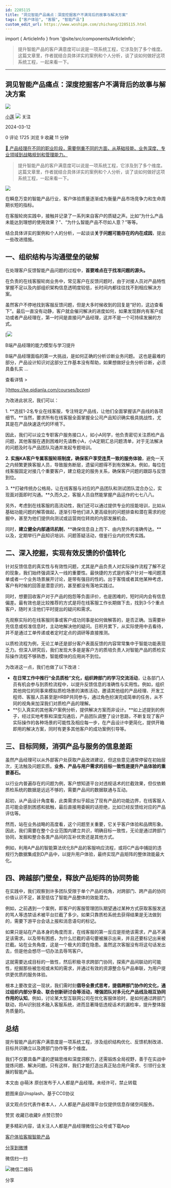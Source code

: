 ```yaml
---
id: 2285115
title: "洞见智能产品痛点：深度挖掘客户不满背后的故事与解决方案"
tags: ["客户体验", "客服", "智能产品"]
custom_edit_url: https://www.woshipm.com/zhichang/2285115.html
---
```

import { ArticleInfo } from '@site/src/components/ArticleInfo';

<ArticleInfo
    author="小莲"
    authorLink="https://www.woshipm.com/u/775590"
    published="2024-03-12"
    views={1725}
    comments={0}
    collects={9}
/>

> 提升智能产品的客户满意度可以说是一项系统工程，它涉及到了多个维度。这篇文章里，作者就结合具体详实的案例和个人分析，谈了谈如何做好这项系统工程，一起来看一下。

---

## 洞见智能产品痛点：深度挖掘客户不满背后的故事与解决方案

[![](https://static.woshipm.com/pmapp_avatar_20230715054252_9870.jpeg?imageView2/1/w/72/h/72/q/100)](https://www.woshipm.com/u/775590)

[小莲](https://www.woshipm.com/u/775590) ![](https://static.woshipm.com/tag/1101_1@2x.png) 关注

2024-03-12

0 评论 1725 浏览 9 收藏 11 分钟

[🔗 产品经理在不同的职业阶段，需要侧重不同的方面，从基础技能、业务深度、专业领域到战略规划和管理能力。](https://ke.qidianla.com/courses/90pm)

> 提升智能产品的客户满意度可以说是一项系统工程，它涉及到了多个维度。这篇文章里，作者就结合具体详实的案例和个人分析，谈了谈如何做好这项系统工程，一起来看一下。

![](https://image.woshipm.com/2023/04/14/76d86fe2-da9e-11ed-9b82-00163e0b5ff3.png)

在瞬息万变的智能产品行业，客户体验质量逐渐成为衡量产品市场竞争力和生命周期长短的指标。

在客服轮岗实践中，接触并记录了一系列来自客户的质疑之声。比如“为什么产品未能达到理想的使用效果？”、“为什么智能产品不尽如人意？”等等。

结合具体详实的案例和个人的分析，一起谈谈**关于问题可能存在的内在成因**，提出一些改进措施。

## 一、组织结构与沟通壁垒的破解

在处理客户反馈智能产品问题的过程中，**首要难点在于找准问题的源头。**

在负责的在线客服轮岗业务中，常见客户在反馈问题时，由于对接人员对产品特性掌握不足以及内部组织架构信息透明度较低，长时间内都往往找不到相应解决方案。

虽然客户不停地找到客服反馈问题，但是大多时候收到的回复是“好的，这边查看下”。最后一直没有动静，客户就会催问解决的进度如何，如果发现群内有客户成功或者产品经理在，第一时间是直接问产品经理，这并不是一个可持续发展的方式。

[![](https://image.woshipm.com/2023/08/02/1554eea8-30e3-11ee-88e7-00163e0b5ff3.png)

B端产品经理的能力模型与学习提升

B端产品经理面临的第一大挑战，是如何正确的分析诊断业务问题。 这也是最难的部分，产品设计知识对这部分工作基本没有帮助，如果想做好业务分析诊断，必须具备扎实 ...

查看详情 >

](https://ke.qidianla.com/courses/bcpm)

为改进此状况，我们可以：

1\. **选拔1-2名专业在线客服，专注特定产品线，让他们全面掌握该产品线的各项细节。**当然，要求所有在线客服全面掌握全公司产品知识确实极具挑战性，尤其是在产品快速迭代的环境下。

因此，我们可以设立专职客户服务接口人，如小A同学，他负责密切关注质检产品问题，其他客服在遇到困难时先请教小A，小A定期汇总问题清单，对于无法解决的问题及时与产品团队沟通并发起专题培训。

**2\. 实施KA客户专属客服轮班制度，确保客户享受连贯一致的服务体验**，避免一天之内频繁更换客服人员，导致服务断层，遗留问题得不到有效解决。例如，每位在线客服固定对接几个重要客户，建立稳定的服务关系，确保客户问题的跟踪与反馈到位。

3\. **打破传统办公格局，让在线客服与对应的产品团队和测试团队混合办公，实现面对面即时沟通。**久而久之，客服人员自然能掌握产品运作的七七八八。

另外，考虑到在线客服的高流动性，我们还可以通过提供专业的技能培训，比如从基础功能问题的解答做起，逐渐引导他们进入更高级别的问题排查和潜在需求的挖掘中，甚至为他们提供向测试或运营岗位转岗的内部发展机会。

同时，**建立健全内部通讯机制**，**确保信息自上而下、由内至外的准确传达。**以及，定期举行产品知识培训、问题答疑活动，借鉴行业内的优秀实践。

## 二、深入挖掘，实现有效反馈的价值转化

针对反馈信息的真实性与有效性问题，尤其是产品负责人对实际操作流程了解不足的现象，我们始终强调深入一线的重要性。最快捷的方式是约客户针对一堆问题清单或者一个业务场景展开讨论，是带有强目的性的。出于客情或者其他某种考虑，客户有时候的回答是潜意识的，甚至都没有落地实践过。

同时，想要回收客户对于产品的抱怨等负面评价，也是困难的，短时间内会有信息偏差。最有效也是比较推荐的方式是将在线客服工作长期做下去，找到3-5个重点客户，随时关注他们平时提出的疑问和需求。

先观察实际的在线客服同事或客户成功同事是如何做解答的，是否正确。当需要补充信息或校准信息时，主动地解决他的疑问。日积月累下，从实际使用中去看待，并不是通过工单传递或者定时定点的调研等直接推测。

以质检流程为例，无论工单还是部分客户表面反馈的内容常常集中于智能功能表现乏力。但深入研究后，我们发现大多是是客户方的质培负责人对智能产品的质检实际操作流程不够熟悉，智能模块的应用尚不到位。

为改进这一点，我们也做了以下改进：

*   **在日常工作中推行“全员质检”文化，组织跨部门的学习交流活动**，让各部门人员有机会参与到质检流程中，以提升反馈信息的准确性与实用性。例如，组织其他岗位的同事来模拟质检场景的演练活动，邀请其他组的产品经理、开发工程师、客服人员甚至是HRBP共同参与，通过角色扮演完成简单的任务，从不同的视角来加深我们对质检产品的理解。
*   **引入真实的其他客户案例分析，提供解决方案而非设计。**如上述提到的例子，经过实地考察和深度沟通后，产品团队调整了设计思路，不断复现了客户实际操作的各种场景的可能性及相应每一步，在产品设计中更简化，提供开箱即用的解决方案，同时有更多其他客户的成功案例引导等。

## 三、目标同频，消弭产品与服务的信息差距

虽然产品经理可以从外部客户处获取产品改进建议，但这些意见通常停留在初始层次，无法触及问题实质。**业务、产品与用户需求的目标一致性是提升产品体验的重要基石。**

以行业内普遍存在的问题为例，客户想知道平台对违规话术的拦截效果，但仅依赖质检系统的数据是远远不够的，需要产品间的数据联通与互动。

起初，从产品设计角度看，此类需求似乎超出了现有产品的功能边界，在线客服人员可能会感到困惑和抵触，最后直接用委婉的话拒绝，比如已经反馈给对应的产品评估等。

然而，站在业务战略的高度看，这个问题至关重要，它关乎客户体验和品牌形象。因此，我们需要在整个企业范围内建立共识，明确目标一致性，无论是通过跨部门协同，发掘和整合各类产品间的互补优势还是其他方式。

例如，利用A产品的智能算法优化B产品的客服响应流程，或将C产品中捕捉的违规行为数据集成到D产品中，以提升用户体验，最终实现产品矩阵的整体效能最大化。

## 四、跨越部门壁垒，释放产品矩阵的协同势能

在实践中，我们观察到许多团队受限于单个产品的视角，对跨部门、跨产品的协同价值认识不足，甚至低估了智能产品整体的效能潜力。

例如，之前遇到一个案例，即客户的客服管理团队期望通过某种方式获取客服发送的骂人等违禁话术被平台拦截了多少。如果只靠质检系统去获得结果是无法做到的，需要下游平台会话上报和消息语句的标记。

如果只是站在产品本身的角度而言，在线客服的第一反应是拒绝该需求，产品不满足该需求。以及带有困惑，为什么拦截的语句要被展示出来，并且还要标记出来被拦截。站在业务角度，这是一个极大的潜在隐患。虽然这次客服没有将这句话发出去，但是他会想尽一切办法去辱骂客户。

这就需要达成目标的一致性，然后积极寻求跨部门协同，探索产品间联动的可能性，挖掘那些被忽视或未知的需求，并通过有效的资源整合与产品串联，为用户提供更优质的服务体验。

根本上要改变这一现状，我们需时刻**倡导全景式思考，提倡跨部门协作的文化，通过组织内部分享会、联合创新研讨会等活动，增强团队对多元化产品线及相互协同作用的认知**。例如，讨论某大型互联网公司在优化客服体验时，是如何通过跨部门联动，将AI识别技术融入客服系统，进而显著降低违规话术的漏检率，提升整体服务质量的。

## 总结

提升智能产品的客户满意度是一项系统工程，涉及组织结构优化、反馈机制改进、目标共识确立以及跨部门协作等多个维度。

我们不仅要具备严谨的逻辑思维和深度洞察力，还需锻炼全局视野，善于在实战中提炼问题、解决问题。只有这样，我们才能打造出真正贴合用户需求、引领行业发展的智能产品。

本文由 @萌沐 原创发布于人人都是产品经理。未经许可，禁止转载

题图来自Unsplash，基于CC0协议

该文观点仅代表作者本人，人人都是产品经理平台仅提供信息存储空间服务。

赞赏 收藏已收藏9 点赞已赞0

更多精彩内容，请关注人人都是产品经理微信公众号或下载App

[客户体验](https://www.woshipm.com/tag/%e5%ae%a2%e6%88%b7%e4%bd%93%e9%aa%8c)[客服](https://www.woshipm.com/tag/%e5%ae%a2%e6%9c%8d)[智能产品](https://www.woshipm.com/tag/%e6%99%ba%e8%83%bd%e4%ba%a7%e5%93%81)

[分享到微博](https://service.weibo.com/share/share.php?appkey=2775287854&title=洞见智能产品痛点：深度挖掘客户不满背后的故事与解决方案&url=https://www.woshipm.com/zhichang/2285115.html&pic=https://image.woshipm.com/2023/04/14/76d86fe2-da9e-11ed-9b82-00163e0b5ff3.png)

微信扫一扫

![微信二维码](https://api.pwmqr.com/qrcode/create/?url=https://www.woshipm.com/zhichang/2285115.html)

分享